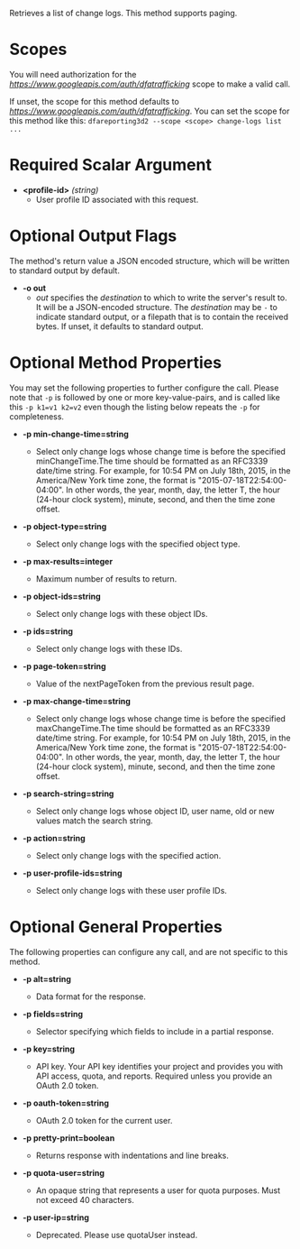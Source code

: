 Retrieves a list of change logs. This method supports paging.
# Scopes

You will need authorization for the *https://www.googleapis.com/auth/dfatrafficking* scope to make a valid call.

If unset, the scope for this method defaults to *https://www.googleapis.com/auth/dfatrafficking*.
You can set the scope for this method like this: `dfareporting3d2 --scope <scope> change-logs list ...`
# Required Scalar Argument
* **&lt;profile-id&gt;** *(string)*
    - User profile ID associated with this request.

# Optional Output Flags

The method's return value a JSON encoded structure, which will be written to standard output by default.

* **-o out**
    - *out* specifies the *destination* to which to write the server's result to.
      It will be a JSON-encoded structure.
      The *destination* may be `-` to indicate standard output, or a filepath that is to contain the received bytes.
      If unset, it defaults to standard output.
# Optional Method Properties

You may set the following properties to further configure the call. Please note that `-p` is followed by one 
or more key-value-pairs, and is called like this `-p k1=v1 k2=v2` even though the listing below repeats the
`-p` for completeness.

* **-p min-change-time=string**
    - Select only change logs whose change time is before the specified minChangeTime.The time should be formatted as an RFC3339 date/time string. For example, for 10:54 PM on July 18th, 2015, in the America/New York time zone, the format is &#34;2015-07-18T22:54:00-04:00&#34;. In other words, the year, month, day, the letter T, the hour (24-hour clock system), minute, second, and then the time zone offset.

* **-p object-type=string**
    - Select only change logs with the specified object type.

* **-p max-results=integer**
    - Maximum number of results to return.

* **-p object-ids=string**
    - Select only change logs with these object IDs.

* **-p ids=string**
    - Select only change logs with these IDs.

* **-p page-token=string**
    - Value of the nextPageToken from the previous result page.

* **-p max-change-time=string**
    - Select only change logs whose change time is before the specified maxChangeTime.The time should be formatted as an RFC3339 date/time string. For example, for 10:54 PM on July 18th, 2015, in the America/New York time zone, the format is &#34;2015-07-18T22:54:00-04:00&#34;. In other words, the year, month, day, the letter T, the hour (24-hour clock system), minute, second, and then the time zone offset.

* **-p search-string=string**
    - Select only change logs whose object ID, user name, old or new values match the search string.

* **-p action=string**
    - Select only change logs with the specified action.

* **-p user-profile-ids=string**
    - Select only change logs with these user profile IDs.

# Optional General Properties

The following properties can configure any call, and are not specific to this method.

* **-p alt=string**
    - Data format for the response.

* **-p fields=string**
    - Selector specifying which fields to include in a partial response.

* **-p key=string**
    - API key. Your API key identifies your project and provides you with API access, quota, and reports. Required unless you provide an OAuth 2.0 token.

* **-p oauth-token=string**
    - OAuth 2.0 token for the current user.

* **-p pretty-print=boolean**
    - Returns response with indentations and line breaks.

* **-p quota-user=string**
    - An opaque string that represents a user for quota purposes. Must not exceed 40 characters.

* **-p user-ip=string**
    - Deprecated. Please use quotaUser instead.
